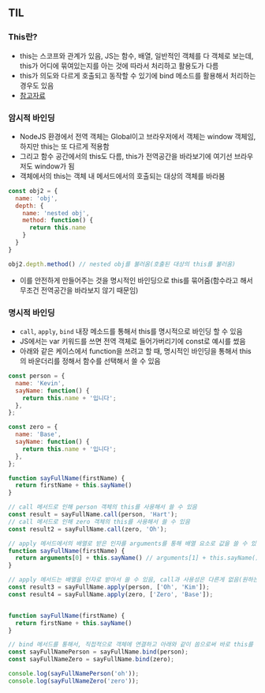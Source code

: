 ## TIL

### This란?
- this는 스코프와 관계가 있음, JS는 함수, 배열, 일반적인 객체를 다 객체로 보는데, this가 어디에 묶여있는지를 아는 것에 따라서 처리하고 활용도가 다름
- this가 의도와 다르게 호출되고 동작할 수 있기에 bind 메소드를 활용해서 처리하는 경우도 있음
- [참고자료](https://developer.mozilla.org/ko/docs/Web/JavaScript/Reference/Operators/this)

### 암시적 바인딩
- NodeJS 환경에서 전역 객체는 Global이고 브라우저에서 객체는 window 객체임, 하지만 this는 또 다르게 적용함
- 그리고 함수 공간에서의 this도 다름, this가 전역공간을 바라보기에 여기선 브라우저도 window가 됨
- 객체에서의 this는 객체 내 메서드에서의 호출되는 대상의 객체를 바라봄
```js
const obj2 = {
  name: 'obj',
  depth: {
    name: 'nested obj',
    method: function() {
      return this.name
    }
  }
}

obj2.depth.method() // nested obj를 불러옴(호출된 대상의 this를 불러옴)
```
- 이를 안전하게 만들어주는 것을 명시적인 바인딩으로 this를 묶어줌(함수라고 해서 무조건 전역공간을 바라보지 않기 때문임)

### 명시적 바인딩
- `call`, `apply`, `bind` 내장 메소드를 통해서 this를 명시적으로 바인딩 할 수 있음
- JS에서는 var 키워드를 쓰면 전역 객체로 들어가버리기에 const로 예시를 썼음
- 아래와 같은 케이스에서 function을 쓰려고 할 때, 명시적인 바인딩을 통해서 this의 바운더리를 정해서 함수를 선택해서 쓸 수 있음
```js
const person = {
  name: 'Kevin',
  sayName: function() {
    return this.name + '입니다';
  },
};

const zero = {
  name: 'Base',
  sayName: function() {
    return this.name + '입니다';
  },
};

function sayFullName(firstName) {
  return firstName + this.sayName()
}

// call 메서드로 인해 person 객체의 this를 사용해서 쓸 수 있음
const result = sayFullName.call(person, 'Hart');
// call 메서드로 인해 zero 객체의 this를 사용해서 쓸 수 있음
const result2 = sayFullName.call(zero, 'Oh');

// apply 메서드에서의 배열로 받은 인자를 arguments를 통해 배열 요소로 값을 쓸 수 있음
function sayFullName(firstName) {
  return arguments[0] + this.sayName() // arguments[1] + this.sayName();
}

// apply 메서드는 배열을 인자로 받아서 쓸 수 있음, call과 사용성은 다른게 없음(원하는 객체의 this를 쓰기 위함)
const result3 = sayFullName.apply(person, ['Oh', 'Kim']);
const result4 = sayFullName.apply(zero, ['Zero', 'Base']);


function sayFullName(firstName) {
  return firstName + this.sayName()
}

// bind 메서드를 통해서, 직접적으로 객체에 연결하고 아래와 같이 씀으로써 바로 this를 명시적으로 처리할 수 있음
const sayFullNamePerson = sayFullName.bind(person);
const sayFullNameZero = sayFullName.bind(zero);

console.log(sayFullNamePerson('oh'));
console.log(sayFullNameZero('zero'));

```
